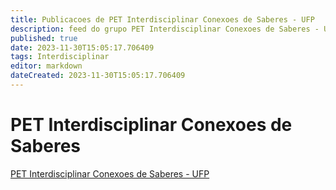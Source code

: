 ```yaml
---
title: Publicacoes de PET Interdisciplinar Conexoes de Saberes - UFP 
description: feed do grupo PET Interdisciplinar Conexoes de Saberes - UFP
published: true
date: 2023-11-30T15:05:17.706409
tags: Interdisciplinar
editor: markdown
dateCreated: 2023-11-30T15:05:17.706409
---
```


# PET Interdisciplinar Conexoes de Saberes
[PET Interdisciplinar Conexoes de Saberes - UFP](/grupo/45PETInterdisciplinarConexoesdeSaberesUFP)